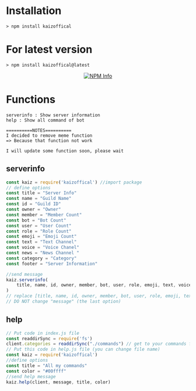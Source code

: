 # Installation
```> npm install kaizoffical```
# For latest version
```
> npm install kaizoffical@latest
```

<div align="center">
  <p>
    <a href="https://nodei.co/npm/kaizoffical
/"><img src="https://nodei.co/npm/kaizoffical.png?downloads=true&stars=true" alt="NPM Info" /></a>
  </p>
</div>

# Functions
```
serverinfo : Show server information
help : Show all command of bot

==========NOTES==========
I decided to remove meme function
=> Because that function not work

I will update some function soon, please wait
```
## serverinfo
```js
const kaiz = require('kaizoffical') //import package
// define options
const title = "Server Info"
const name = "Guild Name"
const id = "Guild ID"
const owner = "Owner"
const member = "Member Count"
const bot = "Bot Count"
const user = "User Count"
const role = "Role Count"
const emoji = "Emoji Count"
const text = "Text Channel"
const voice = "Voice Chanel"
const news = "News Channel "
const category = "Category"
const footer = "Server Information"

//send message
kaiz.serverinfo(
    title, name, id, owner, member, bot, user, role, emoji, text, voice, news, category, footer, message
) 
// replace [title, name, id, owner, member, bot, user, role, emoji, text, voice, news, category, footer] to your text
// DO NOT change "message" (the last option)
```
## help
```js
// Put code in index.js file
const readdirSync = require('fs')
client.categories = readdirSync("./commands") // get to your commands file
// Put this code in help.js file (you can change file name)
const kaiz = require('kaizoffical')
//define options
const title = "All my commands"
const color = "#00ffff"
//send help message
kaiz.help(client, message, title, color)
```